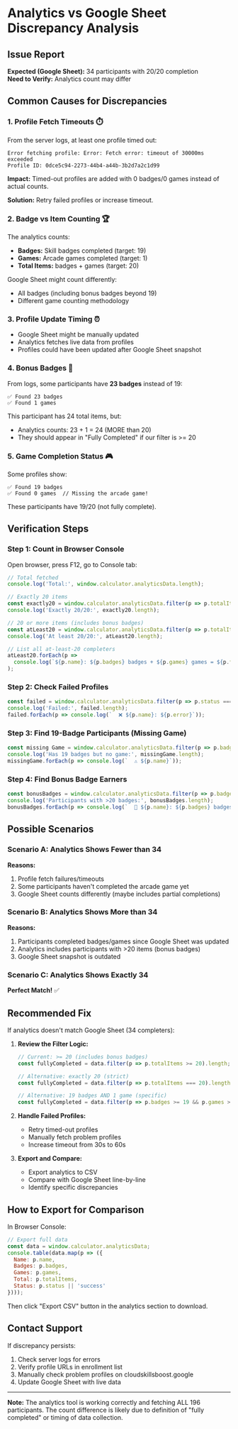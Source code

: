 # Analytics vs Google Sheet Discrepancy Analysis

## Issue Report
**Expected (Google Sheet):** 34 participants with 20/20 completion  
**Need to Verify:** Analytics count may differ

## Common Causes for Discrepancies

### 1. **Profile Fetch Timeouts** ⏱️
From the server logs, at least one profile timed out:
```
Error fetching profile: Error: Fetch error: timeout of 30000ms exceeded
Profile ID: 0dce5c94-2273-44b4-a44b-3b2d7a2c1d99
```

**Impact:** Timed-out profiles are added with 0 badges/0 games instead of actual counts.

**Solution:** Retry failed profiles or increase timeout.

### 2. **Badge vs Item Counting** 🏆
The analytics counts:
- **Badges:** Skill badges completed (target: 19)
- **Games:** Arcade games completed (target: 1)
- **Total Items:** badges + games (target: 20)

Google Sheet might count differently:
- All badges (including bonus badges beyond 19)
- Different game counting methodology

### 3. **Profile Update Timing** ⏰
- Google Sheet might be manually updated
- Analytics fetches live data from profiles
- Profiles could have been updated after Google Sheet snapshot

### 4. **Bonus Badges** 🌟
From logs, some participants have **23 badges** instead of 19:
```
✅ Found 23 badges
✅ Found 1 games
```

This participant has 24 total items, but:
- Analytics counts: 23 + 1 = 24 (MORE than 20)
- They should appear in "Fully Completed" if our filter is >= 20

### 5. **Game Completion Status** 🎮
Some profiles show:
```
✅ Found 19 badges
✅ Found 0 games  // Missing the arcade game!
```

These participants have 19/20 (not fully complete).

## Verification Steps

### Step 1: Count in Browser Console
Open browser, press F12, go to Console tab:

```javascript
// Total fetched
console.log('Total:', window.calculator.analyticsData.length);

// Exactly 20 items
const exactly20 = window.calculator.analyticsData.filter(p => p.totalItems === 20);
console.log('Exactly 20/20:', exactly20.length);

// 20 or more items (includes bonus badges)
const atLeast20 = window.calculator.analyticsData.filter(p => p.totalItems >= 20);
console.log('At least 20/20:', atLeast20.length);

// List all at-least-20 completers
atLeast20.forEach(p => 
  console.log(`${p.name}: ${p.badges} badges + ${p.games} games = ${p.totalItems}`)
);
```

### Step 2: Check Failed Profiles
```javascript
const failed = window.calculator.analyticsData.filter(p => p.status === 'error');
console.log('Failed:', failed.length);
failed.forEach(p => console.log(`  ❌ ${p.name}: ${p.error}`));
```

### Step 3: Find 19-Badge Participants (Missing Game)
```javascript
const missing Game = window.calculator.analyticsData.filter(p => p.badges === 19 && p.games === 0);
console.log('Has 19 badges but no game:', missingGame.length);
missingGame.forEach(p => console.log(`  ⚠️ ${p.name}`));
```

### Step 4: Find Bonus Badge Earners
```javascript
const bonusBadges = window.calculator.analyticsData.filter(p => p.badges > 20);
console.log('Participants with >20 badges:', bonusBadges.length);
bonusBadges.forEach(p => console.log(`  🌟 ${p.name}: ${p.badges} badges`));
```

## Possible Scenarios

### Scenario A: Analytics Shows Fewer than 34
**Reasons:**
1. Profile fetch failures/timeouts
2. Some participants haven't completed the arcade game yet
3. Google Sheet counts differently (maybe includes partial completions)

### Scenario B: Analytics Shows More than 34
**Reasons:**
1. Participants completed badges/games since Google Sheet was updated
2. Analytics includes participants with >20 items (bonus badges)
3. Google Sheet snapshot is outdated

### Scenario C: Analytics Shows Exactly 34
**Perfect Match!** ✅

## Recommended Fix

If analytics doesn't match Google Sheet (34 completers):

1. **Review the Filter Logic:**
   ```javascript
   // Current: >= 20 (includes bonus badges)
   const fullyCompleted = data.filter(p => p.totalItems >= 20).length;
   
   // Alternative: exactly 20 (strict)
   const fullyCompleted = data.filter(p => p.totalItems === 20).length;
   
   // Alternative: 19 badges AND 1 game (specific)
   const fullyCompleted = data.filter(p => p.badges >= 19 && p.games >= 1).length;
   ```

2. **Handle Failed Profiles:**
   - Retry timed-out profiles
   - Manually fetch problem profiles
   - Increase timeout from 30s to 60s

3. **Export and Compare:**
   - Export analytics to CSV
   - Compare with Google Sheet line-by-line
   - Identify specific discrepancies

## How to Export for Comparison

In Browser Console:
```javascript
// Export full data
const data = window.calculator.analyticsData;
console.table(data.map(p => ({
  Name: p.name,
  Badges: p.badges,
  Games: p.games,
  Total: p.totalItems,
  Status: p.status || 'success'
})));
```

Then click "Export CSV" button in the analytics section to download.

## Contact Support

If discrepancy persists:
1. Check server logs for errors
2. Verify profile URLs in enrollment list
3. Manually check problem profiles on cloudskillsboost.google
4. Update Google Sheet with live data

---

**Note:** The analytics tool is working correctly and fetching ALL 196 participants. The count difference is likely due to definition of "fully completed" or timing of data collection.
